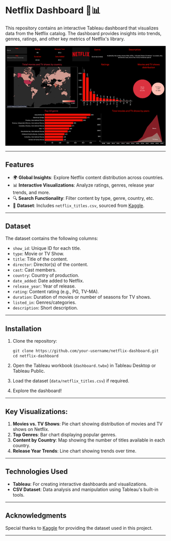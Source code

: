 # Netflix Dashboard 🎥📊

This repository contains an interactive Tableau dashboard that visualizes data from the Netflix catalog. The dashboard provides insights into trends, genres, ratings, and other key metrics of Netflix's library.

![Netflix Dashboard Screenshot](NetflixDashboard.png)

---

## Features

- 🌍 **Global Insights**: Explore Netflix content distribution across countries.
- 📊 **Interactive Visualizations**: Analyze ratings, genres, release year trends, and more.
- 🔍 **Search Functionality**: Filter content by type, genre, country, etc.
- 📂 **Dataset**: Includes `netflix_titles.csv`, sourced from [Kaggle](https://www.kaggle.com/datasets/mahmoudtaya/netflix-titles).

---

## Dataset

The dataset contains the following columns:
- `show_id`: Unique ID for each title.
- `type`: Movie or TV Show.
- `title`: Title of the content.
- `director`: Director(s) of the content.
- `cast`: Cast members.
- `country`: Country of production.
- `date_added`: Date added to Netflix.
- `release_year`: Year of release.
- `rating`: Content rating (e.g., PG, TV-MA).
- `duration`: Duration of movies or number of seasons for TV shows.
- `listed_in`: Genres/categories.
- `description`: Short description.

---

## Installation

1. Clone the repository:
    ```
    git clone https://github.com/your-username/netflix-dashboard.git
    cd netflix-dashboard
    ```

2. Open the Tableau workbook (`dashboard.twbx`) in Tableau Desktop or Tableau Public.

3. Load the dataset (`data/netflix_titles.csv`) if required.

4. Explore the dashboard!

---

## Key Visualizations:
1. **Movies vs. TV Shows**: Pie chart showing distribution of movies and TV shows on Netflix.
2. **Top Genres**: Bar chart displaying popular genres.
3. **Content by Country**: Map showing the number of titles available in each country.
4. **Release Year Trends**: Line chart showing trends over time.

---

## Technologies Used

- **Tableau**: For creating interactive dashboards and visualizations.
- **CSV Dataset**: Data analysis and manipulation using Tableau's built-in tools.

---

## Acknowledgments

Special thanks to [Kaggle](https://www.kaggle.com/datasets/mahmoudtaya/netflix-titles) for providing the dataset used in this project.

---
